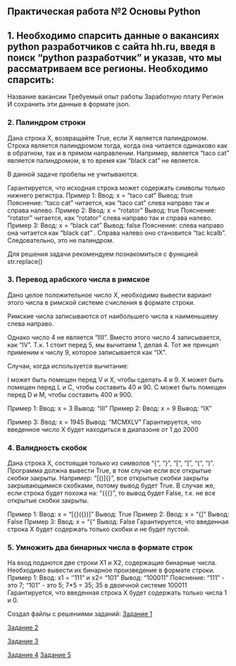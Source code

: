 ## Практическая работа №2 Основы Python
## 1. Необходимо спарсить данные о вакансиях python разработчиков с сайта hh.ru, введя в поиск “python разработчик” и указав, что мы рассматриваем все регионы. Необходимо спарсить:

Название вакансии
Требуемый опыт работы
Заработную плату
Регион
И сохранить эти данные в формате json.

### 2. Палиндром строки
Дана строка X, возвращайте True, если X является палиндромом.
Строка является палиндромом тогда, когда она читается одинаково как в обратном, так и в прямом направлении.
Например, является “taco cat” является палиндромом, в то время как “black cat” не является.

В данной задаче пробелы не учитываются.

Гарантируется, что исходная строка может содержать символы только нижнего регистра.
Пример 1:
Ввод: x = “taco cat”
Вывод: true
Пояснение: “taco cat” читается, как “taco cat” слева направо так и справа налево.
Пример 2:
Ввод: x = “rotator”
Вывод: true
Пояснение: “rotator” читается, как “rotator” слева направо так и справа налево.
Пример 3:
Ввод: x = “black cat”
Вывод: false
Пояснение: слева направо она читается как “black cat” . Справа налево оно становится “tac kcalb”.
Следовательно, это не палиндром.

Для решения задачи рекомендуем познакомиться с функцией str.replace()

### 3. Перевод арабского числа в римское
Дано целое положительное число X, необходимо вывести вариант этого числа в римской системе счисления в формате строки.

Римские числа записываются от наибольшего числа к наименьшему слева направо.

Однако число 4 не является “IIII”. Вместо этого число 4 записывается, как “IV”. Т.к. 1 стоит перед 5, мы вычитаем 1, делая 4. Тот же принцип применим к числу 9, которое записывается как “IX”.

Случаи, когда используется вычитание:

I может быть помещен перед V и X, чтобы сделать 4 и 9.
X может быть помещен перед L и C, чтобы составить 40 и 90.
C может быть помещен перед D и M, чтобы составить 400 и 900.

Пример 1:
Ввод: x = 3
Вывод: “III”
Пример 2:
Ввод: x = 9
Вывод: “IX”

Пример 3:
Ввод: x = 1945
Вывод: “MCMXLV”
Гарантируется, что введенное число X будет находиться в диапазоне от 1 до 2000

### 4. Валидность скобок

Дана строка X, состоящая только из символов “{“, “}”, “[“, “]”, “(“, “)”. Программа должна вывести True, в том случае если все открытые скобки закрыты. Например: “[()]{}”, все открытые скобки закрыты закрывающимися скобками, потому вывод будет True. В случае же, если строка будет похожа на: “{{{}”, то вывод будет False, т.к. не все открытые скобки закрыты.


Пример 1:
Ввод: x = “[{}({})]”
Вывод: True
Пример 2:
Ввод: x = “{]”
Вывод: False
Пример 3:
Ввод: x = “{“
Вывод: False
Гарантируется, что введенная строка X будет содержать только скобки и не будет пустой.

### 5. Умножить два бинарных числа в формате строк
На вход подаются две строки X1 и X2, содержащие бинарные числа.
Необходимо вывести их бинарное произведение в формате строки.
Пример 1:
Ввод: x1 = ‘’111” и x2= “101”
Вывод: “100011”
Пояснение: “111” - это 7; “101” - это 5; 7*5 = 35; 35 в двоичной системе 100011
Гарантируется, что введенная строка X будет содержать только числа 1 и 0.
 

 Создал файлы с решениями заданий:
 [Задание 1](source/task1_1.py)

 [Задание 2](source/task1_2.py)

 [Задание 3](source/task1_3.py)
 
 [Задание 4](source/task1_4.py)
 [Задание 5](source/task1_5.py)